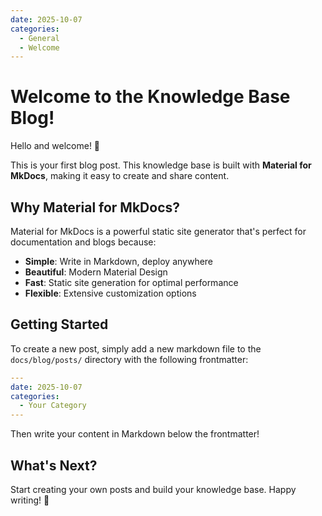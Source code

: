 ```yaml
---
date: 2025-10-07
categories:
  - General
  - Welcome
---
```


# Welcome to the Knowledge Base Blog!

Hello and welcome! 👋

This is your first blog post. This knowledge base is built with **Material for MkDocs**, making it easy to create and share content.

<!-- more -->

## Why Material for MkDocs?

Material for MkDocs is a powerful static site generator that's perfect for documentation and blogs because:

- **Simple**: Write in Markdown, deploy anywhere
- **Beautiful**: Modern Material Design
- **Fast**: Static site generation for optimal performance
- **Flexible**: Extensive customization options

## Getting Started

To create a new post, simply add a new markdown file to the `docs/blog/posts/` directory with the following frontmatter:

```yaml
---
date: 2025-10-07
categories:
  - Your Category
---
```

Then write your content in Markdown below the frontmatter!

## What's Next?

Start creating your own posts and build your knowledge base. Happy writing! 🚀

